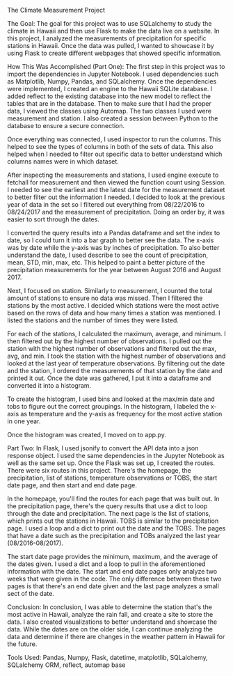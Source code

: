 The Climate Measurement Project

The Goal:
The goal for this project was to use SQLalchemy to study the climate in Hawaii and then use Flask to make the data live on a website. In this project, I analyzed the measurements of precipitation for specific stations in Hawaii. Once the data was pulled, I wanted to showcase it by using Flask to create different webpages that showed specific information.

How This Was Accomplished (Part One):
The first step in this project was to import the dependencies in Jupyter Notebook. I used dependencies such as Matplotlib, Numpy, Pandas, and SQLalchemy. Once the dependencies were implemented, I created an engine to the Hawaii SQLite database. I added reflect to the existing database into the new model to reflect the tables that are in the database. Then to make sure that I had the proper data, I viewed the classes using Automap. The two classes I used were measurement and station. I also created a session between Python to the database to ensure a secure connection.

Once everything was connected, I used inspector to run the columns. This helped to see the types of columns in both of the sets of data. This also helped when I needed to filter out specific data to better understand which columns names were in which dataset. 

After inspecting the measurements and stations, I used engine execute to fetchall for measurement and then viewed the function count using Session. I needed to see the earliest and the latest date for the measurement dataset to better filter out the information I needed. I decided to look at the previous year of data in the set so I filtered out everything from 08/22/2016 to 08/24/2017 and the measurement of precipitation. Doing an order by, it was easier to sort through the dates. 

I converted the query results into a Pandas dataframe and set the index to date, so I could turn it into a bar graph to better see the data. The x-axis was by date while the y-axis was by inches of precipitation. To also better understand the date, I used describe to see the count of precipitation, mean, STD, min, max, etc. This helped to paint a better picture of the precipitation measurements for the year between August 2016 and August 2017.

Next, I focused on station. Similarly to measurement, I counted the total amount of stations to ensure no data was missed. Then I filtered the stations by the most active. I decided which stations were the most active based on the rows of data and how many times a station was mentioned. I listed the stations and the number of times they were listed.

For each of the stations, I calculated the maximum, average, and minimum. I then filtered out by the highest number of observations. I pulled out the station with the highest number of observations and filtered out the max, avg, and min. I took the station with the highest number of observations and looked at the last year of temperature observations. By filtering out the date and the station, I ordered the measurements of that station by the date and printed it out. Once the date was gathered, I put it into a dataframe and converted it into a histogram. 

To create the histogram, I used bins and looked at the max/min date and tobs to figure out the correct groupings. In the histogram, I labeled the x-axis as temperature and the y-axis as frequency for the most active station in one year.

Once the histogram was created, I moved on to app.py. 

Part Two:
In Flask, I used jsonify to convert the API data into a json response object. I used the same dependencies in the Jupyter Notebook as well as the same set up. Once the Flask was set up, I created the routes. There were six routes in this project. There's the homepage, the precipitation, list of stations, temperature observations or TOBS, the start date page, and then start and end date page. 

In the homepage, you'll find the routes for each page that was built out. In the precipitation page, there's the query results that use a dict to loop through the date and precipitation. The next page is the list of stations, which prints out the stations in Hawaii. TOBS is similar to the precipitation page. I used a loop and a dict to print out the date and the TOBS. The pages that have a date such as the precipitation and TOBs analyzed the last year (08/2016-08/2017).

The start date page provides the minimum, maximum, and the average of the dates given. I used a dict and a loop to pull in the aforementioned information with the date. The start and end date pages only analyze two weeks that were given in the code. The only difference between these two pages is that there's an end date given and the last page analyzes a small sect of the date.

Conclusion:
In conclusion, I was able to determine the station that's the most active in Hawaii, analyze the rain fall, and create a site to store the data. I also created visualizations to better understand and showcase the data. While the dates are on the older side, I can continue analyzing the data and determine if there are changes in the weather pattern in Hawaii for the future.

Tools Used: Pandas, Numpy, Flask, datetime, matplotlib, SQLalchemy, SQLalchemy ORM, reflect, automap base



